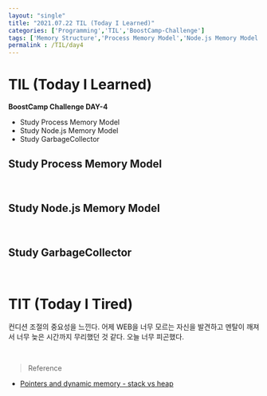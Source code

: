 ```yaml
---
layout: "single"
title: "2021.07.22 TIL (Today I Learned)"
categories: ['Programming','TIL','BoostCamp-Challenge']
tags: ['Memory Structure','Process Memory Model','Node.js Memory Model','GC','GarbageCollector']
permalink : /TIL/day4
---
```

# TIL (Today I Learned)
**BoostCamp Challenge DAY-4**

- Study Process Memory Model
- Study Node.js Memory Model
- Study GarbageCollector

## Study Process Memory Model

<br>

## Study Node.js Memory Model

<br>

## Study GarbageCollector

<br>

# TIT (Today I Tired)

컨디션 조절의 중요성을 느낀다. 어제 WEB을 너무 모르는 자신을 발견하고 멘탈이 깨져서 너무 늦은 시간까지 무리했던 것 같다. 오늘 너무 피곤했다.

<br>

>Reference

- [Pointers and dynamic memory - stack vs heap](https://www.youtube.com/watch?v=_8-ht2AKyH4&list=LL&index=5&t=11s&ab_channel=mycodeschool)